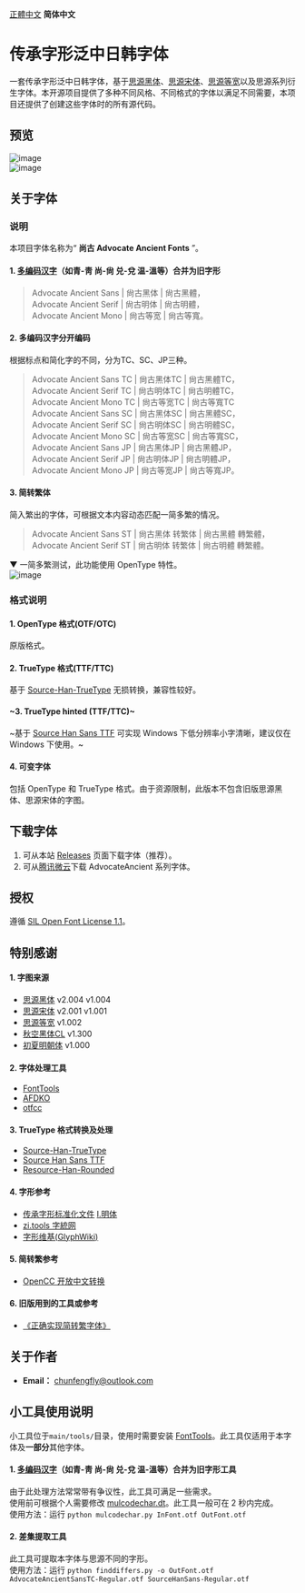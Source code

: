 [正體中文](../../#傳承字形泛中日韓字型) **简体中文**

# 传承字形泛中日韩字体
一套传承字形泛中日韩字体，基于[思源黑体](https://github.com/adobe-fonts/source-han-sans)、[思源宋体](https://github.com/adobe-fonts/source-han-serif)、[思源等宽](https://github.com/adobe-fonts/source-han-mono)以及思源系列衍生字体。本开源项目提供了多种不同风格、不同格式的字体以满足不同需要，本项目还提供了创建这些字体时的所有源代码。

## 预览
![image](./pictures/Pic0001.png)  
![image](./pictures/Pic0002.jpg)  
## 关于字体
### 说明
本项目字体名称为“ **尚古 Advocate Ancient Fonts** ”。
#### 1. [多编码汉字](./main/configs/mulcodechar.dt)（如青-靑 尚-尙 兑-兌 温-溫等）合并为旧字形
> Advocate Ancient Sans | 尙古黑体 | 尙古黑體，<br />
> Advocate Ancient Serif | 尙古明体 | 尙古明體，<br />
> Advocate Ancient Mono | 尙古等宽 | 尙古等寬。<br />
#### 2. 多编码汉字分开编码
根据标点和简化字的不同，分为TC、SC、JP三种。<br />
> Advocate Ancient Sans TC | 尙古黑体TC | 尙古黑體TC，<br />
> Advocate Ancient Serif TC | 尙古明体TC | 尙古明體TC，<br />
> Advocate Ancient Mono TC | 尙古等宽TC | 尙古等寬TC<br />
> Advocate Ancient Sans SC | 尙古黑体SC | 尙古黑體SC，<br />
> Advocate Ancient Serif SC | 尙古明体SC | 尙古明體SC，<br />
> Advocate Ancient Mono SC | 尙古等宽SC | 尙古等寬SC，<br />
> Advocate Ancient Sans JP | 尙古黑体JP | 尙古黑體JP，<br />
> Advocate Ancient Serif JP | 尙古明体JP | 尙古明體JP，<br />
> Advocate Ancient Mono JP | 尙古等宽JP | 尙古等寬JP。<br />
#### 3. 简转繁体
简入繁出的字体，可根据文本内容动态匹配一简多繁的情况。
> Advocate Ancient Sans ST | 尙古黑体 转繁体 | 尙古黑體 轉繁體，<br />
> Advocate Ancient Serif ST | 尙古明体 转繁体 | 尙古明體 轉繁體。<br />

▼ 一简多繁测试，此功能使用 OpenType 特性。<br />
![image](./pictures/FANTI.png)  

### 格式说明
#### 1. OpenType 格式(OTF/OTC)
原版格式。
#### 2. TrueType 格式(TTF/TTC)
基于 [Source-Han-TrueType](https://github.com/Pal3love/Source-Han-TrueType) 无损转换，兼容性较好。
#### ~3. TrueType hinted (TTF/TTC)~
~基于 [Source Han Sans TTF](https://github.com/be5invis/source-han-sans-ttf) 可实现 Windows 下低分辨率小字清晰，建议仅在 Windows 下使用。~
#### 4. 可变字体
包括 OpenType 和 TrueType 格式。由于资源限制，此版本不包含旧版思源黑体、思源宋体的字图。

## 下载字体
1. 可从本站 [Releases](https://github.com/GuiWonder/SourceHanToClassic/releases) 页面下载字体（推荐）。
2. 可从[腾讯微云](https://share.weiyun.com/VEoOc5xK)下载 AdvocateAncient 系列字体。
## 授权
遵循 [SIL Open Font License 1.1](./LICENSE.txt)。

## 特别感谢
#### 1. 字图来源
- [思源黑体](https://github.com/adobe-fonts/source-han-sans) v2.004 v1.004
- [思源宋体](https://github.com/adobe-fonts/source-han-serif) v2.001 v1.001
- [思源等宽](https://github.com/adobe-fonts/source-han-mono) v1.002
- [秋空󠄁黑体CL](https://github.com/ChiuMing-Neko/ChiuKongGothic) v1.300
- [初夏明朝体](https://github.com/GuiWonder/EarlySummerMincho) v1.000
#### 2. 字体处理工具
- [FontTools](https://github.com/fonttools/fonttools)
- [AFDKO](https://github.com/adobe-type-tools/afdko/)
- [otfcc](https://github.com/caryll/otfcc)
#### 3. TrueType 格式转换及处理
- [Source-Han-TrueType](https://github.com/Pal3love/Source-Han-TrueType)
- [Source Han Sans TTF](https://github.com/be5invis/source-han-sans-ttf)
- [Resource-Han-Rounded](https://github.com/CyanoHao/Resource-Han-Rounded)
#### 4. 字形参考
- [传承字形标准化文件](https://github.com/ichitenfont/inheritedglyphs) [I.明体](https://github.com/ichitenfont/I.Ming)
- [zi.tools 字統网](https://zi.tools/)
- [字形维基(GlyphWiki)](https://glyphwiki.org/)
#### 5. 简转繁参考
- [OpenCC 开放中文转换](https://github.com/BYVoid/OpenCC)
#### 6. 旧版用到的工具或参考
- [《正确实现简转繁字体》](https://ayaka.shn.hk/s2tfont/)
## 关于作者
- **Email：** chunfengfly@outlook.com

## 小工具使用说明
小工具位于`main/tools/`目录，使用时需要安装 [FontTools](https://github.com/fonttools/fonttools)。此工具仅适用于本字体及**一部分**其他字体。
#### 1. [多编码汉字](./main/configs/mulcodechar.dt)（如青-靑 尚-尙 兑-兌 温-溫等）合并为旧字形工具
由于此处理方法常常带有争议性，此工具可满足一些需求。  
使用前可根据个人需要修改 [mulcodechar.dt](./main/configs/mulcodechar.dt)。此工具一般可在 2 秒内完成。  
使用方法：运行 `python mulcodechar.py InFont.otf OutFont.otf`  
#### 2. 差集提取工具
此工具可提取本字体与思源不同的字形。  
使用方法：运行 `python finddiffers.py -o OutFont.otf AdvocateAncientSansTC-Regular.otf SourceHanSans-Regular.otf`
